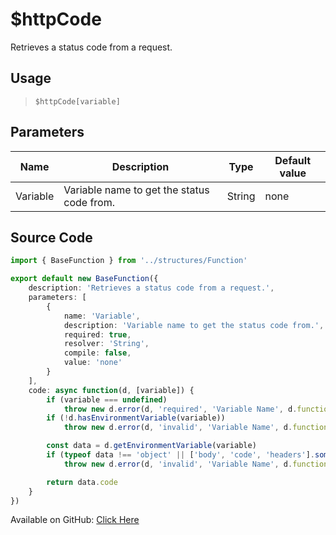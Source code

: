 # $httpCode
Retrieves a status code from a request.
## Usage
> `$httpCode[variable]`
## Parameters
|   Name   |                Description                 |  Type  | Default value |
|----------|--------------------------------------------|--------|---------------|
| Variable | Variable name to get the status code from. | String | none          |

## Source Code
```ts
import { BaseFunction } from '../structures/Function'

export default new BaseFunction({
    description: 'Retrieves a status code from a request.',
    parameters: [
        {
            name: 'Variable',
            description: 'Variable name to get the status code from.',
            required: true,
            resolver: 'String',
            compile: false,
            value: 'none'
        }
    ],
    code: async function(d, [variable]) {
        if (variable === undefined)
            throw new d.error(d, 'required', 'Variable Name', d.function!.name)
        if (!d.hasEnvironmentVariable(variable))
            throw new d.error(d, 'invalid', 'Variable Name', d.function!.name)

        const data = d.getEnvironmentVariable(variable)
        if (typeof data !== 'object' || ['body', 'code', 'headers'].some(x => !Object.keys(data).includes(x)))
            throw new d.error(d, 'invalid', 'Variable Name', d.function!.name)

        return data.code
    }
})
```
Available on GitHub: [Click Here](https://github.com/Cyberghxst/bdjs/blob/v1/src/functions/httpCode.ts)